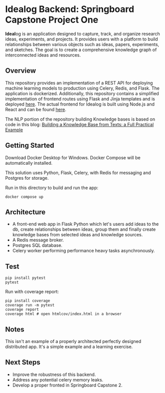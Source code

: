 # Idealog Backend: Springboard Capstone Project One
**Ideal**og  is an application designed to capture, track, and organize research ideas, experiments, and projects. It provides users with a platform to build relationships between various objects such as ideas, papers, experiments, and sketches. The goal is to create a comprehensive knowledge graph of interconnected ideas and resources.

## Overview
This repository provides an implementation of a REST API for deploying machine learning models to production using Celery, Redis, and Flask. The application is dockerized. Additionally, this repository contains a simplified implementation of frontend routes using Flask and Jinja templates and is deployed [here](https://idealog-83191d80bec9.herokuapp.com/). The actual frontend for Idealog is built using Node.js and React and can be found [here](https://github.com/patrykwoz/idealog-frontend).

The NLP portion of the repository building Knowledge bases is based on code in this blog: [Building a Knowledge Base from Texts: a Full Practical Example](https://medium.com/nlplanet/building-a-knowledge-base-from-texts-a-full-practical-example-8dbbffb912fa)

## Getting Started
Download Docker Desktop for Windows. Docker Compose will be automatically installed.

This solution uses Python, Flask, Celery, with Redis for messaging and Postgres for storage.

Run in this directory to build and run the app:

```
docker compose up
```

## Architecture
* A front-end web app in Flask Python which let's users add ideas to the db, create relationships between ideas, group them and finally create knowledge bases from selected ideas and knowledge sources.
* A Redis message broker.
* Postgres SQL database.
* Celery worker performing performance heavy tasks asynchronously.

## Test
```
pip install pytest
pytest
```

Run with coverage report:
```
pip install coverage
coverage run -m pytest
coverage report
coverage html # open htmlcov/index.html in a browser
```

## Notes
This isn't an example of a properly architected perfectly designed distributed app. It's a simple example and a learning exercise. 

## Next Steps
* Improve the robustness of this backend.
* Address any potential celery memory leaks.
* Develop a proper fronted in Springboard Capstone 2.